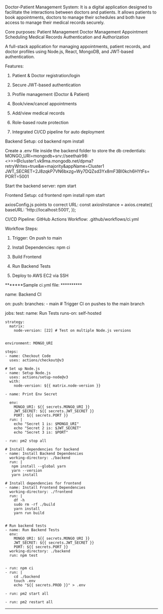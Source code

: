 Doctor-Patient Management System:
It is a digital application designed to facilitate the interactions between doctors and patients. It allows patients to book appointments, doctors to manage their schedules and both have access to manage their medical records securely.

Core purposes:
Patient Management
Doctor Management
Appointment Scheduling
Medical Records
Authentication and Authorization

A full-stack application for managing appointments, patient records, and doctor profiles using Node.js, React, MongoDB, and JWT-based authentication.

Features:
1. Patient & Doctor registration/login

2. Secure JWT-based authentication

3. Profile management (Doctor & Patient)

4. Book/view/cancel appointments

5. Add/view medical records

6. Role-based route protection

7. Integrated CI/CD pipeline for auto deployment

Backend Setup:
  cd backend
  npm install

Create a .env file inside the backend folder to store the db credentials:
  MONGO_URI=mongodb+srv://seethalr98:<<dbpassword>>>>@cluster1.vk9ma.mongodb.net/dpma?retryWrites=true&w=majority&appName=Cluster1
  JWT_SECRET=2J8zqkP7VN6bxzg+Wy7DQZsd3Yx8mF3Bl0kch6HYtFs=
  PORT=5001

Start the backend server:
  npm start

Frontend Setup:
  cd frontend
  npm install
  npm start

axiosConfig.js points to correct URL:
  const axiosInstance = axios.create({
    baseURL: 'http://localhost:5001',
  });


CI/CD Pipeline:
GitHub Actions Workflow:
  .github/workflows/ci.yml

Workflow Steps:
1. Trigger: On push to main

2. Install Dependencies: npm ci

3. Build Frontend

4. Run Backend Tests

5. Deploy to AWS EC2 via SSH


*******Sample ci.yml file: **********

name: Backend CI

on:
  push:
    branches:
      - main  # Trigger CI on pushes to the main branch


jobs:
  test:
    name: Run Tests
    runs-on: self-hosted

    strategy:
      matrix:
        node-version: [22] # Test on multiple Node.js versions


    environment: MONGO_URI

    steps:
    - name: Checkout Code
      uses: actions/checkout@v3

    # Set up Node.js
    - name: Setup Node.js
      uses: actions/setup-node@v3
      with:
        node-version: ${{ matrix.node-version }}

    - name: Print Env Secret

      env:
        MONGO_URI: ${{ secrets.MONGO_URI }}
        JWT_SECRET: ${{ secrets.JWT_SECRET }}
        PORT: ${{ secrets.PORT }}
      run: | 
        echo "Secret 1 is: $MONGO_URI"
        echo "Secret 2 is: $JWT_SECRET"
        echo "Secret 3 is: $PORT"
      
    - run: pm2 stop all

    # Install dependencies for backend
    - name: Install Backend Dependencies
      working-directory: ./backend
      run: | 
       npm install --global yarn
       yarn --version
       yarn install
      
    # Install dependencies for frontend
    - name: Install Frontend Dependencies
      working-directory: ./frontend
      run: |
        df -h
        sudo rm -rf ./build
        yarn install
        yarn run build


    # Run backend tests
    - name: Run Backend Tests
      env:
        MONGO_URI: ${{ secrets.MONGO_URI }}
        JWT_SECRET: ${{ secrets.JWT_SECRET }}
        PORT: ${{ secrets.PORT }}
      working-directory: ./backend
      run: npm test


    - run: npm ci
    - run: | 
        cd ./backend
        touch .env
        echo "${{ secrets.PROD }}" > .env

    - run: pm2 start all

    - run: pm2 restart all

*********************************************************************************
